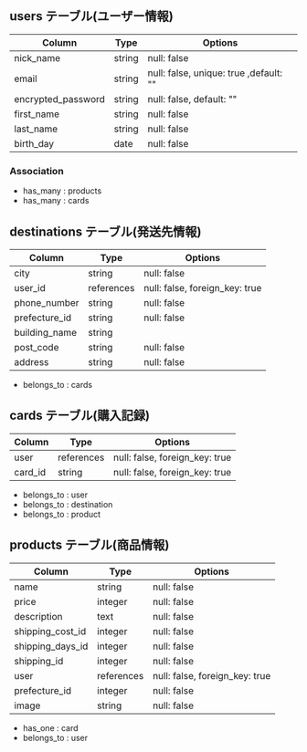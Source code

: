 ## users テーブル(ユーザー情報)

| Column               | Type   | Options     |
| -------------------- | ------ | ----------- |
| nick_name            | string | null: false |
| email                | string | null: false, unique: true ,default: ""|
| encrypted_password   | string | null: false, default: ""|
| first_name           | string | null: false |
| last_name            | string | null: false |
| birth_day            |  date  | null: false |

### Association
- has_many : products
- has_many : cards


## destinations テーブル(発送先情報)

|    Column         |    Type    | Options     |
| ----------------- | ---------- | ----------- |
| city              |   string   | null: false |
| user_id           | references | null: false, foreign_key: true|
| phone_number      |   string   | null: false |
| prefecture_id     |   string   | null: false |
| building_name     |   string   |             |
| post_code         |   string   | null: false |
| address           |   string   | null: false |

- belongs_to : cards


## cards テーブル(購入記録)

|  Column   |    Type    | Options     |
| --------- | ---------- | ----------- |
|  user     | references | null: false, foreign_key: true |
|  card_id  |   string   | null: false, foreign_key: true |

- belongs_to : user
- belongs_to : destination
- belongs_to : product

## products テーブル(商品情報)

|    Column          |    Type    | Options     |
| ------------------ | ---------- | ----------- |
| name               |   string   | null: false |
| price              |   integer  | null: false |
| description        |    text    | null: false |
| shipping_cost_id   |   integer  | null: false |
| shipping_days_id   |   integer  | null: false |
| shipping_id        |   integer  | null: false |
| user               | references | null: false, foreign_key: true |
| prefecture_id      |   integer  | null: false |
| image              |   string   | null: false |

- has_one : card
- belongs_to : user